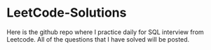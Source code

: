 # LeetCode-Solutions
Here is the github repo where I practice daily for SQL interview from Leetcode. All of the questions that I have solved will be posted. 
